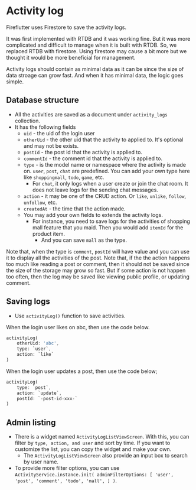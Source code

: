 # Activity log

Fireflutter uses Firestore to save the activity logs.

It was first implemented with RTDB and it was working fine. But it was more complicated and difficult to manage when it is built with RTDB. So, we replaced RTDB with firestore. Using firestore may cause a bit more but we thought it would be more beneficial for management.

Activity logs should contain as minimal data as it can be since the size of data stroage can grow fast. And when it has minimal data, the logic goes simple.

## Database structure

- All the activities are saved as a document under `activity_logs` collection.
- It has the following fields
  - `uid` - the uid of the login user
  - `otherUid` - the other uid that the activity to applied to. It's optional and may not be exists.
  - `postId` - the post id that the activity is applied to.
  - `commentId` - the comment id that the activity is applied to.
  - `type` - is the model name or namespace where the activity is made on. `user`, `post`, `chat` are predefined. You can add your own type here like `shoppingmall`, `todo`, `game`, etc.
    - For `chat`, it only logs when a user create or join the chat room. It does not leave logs for the sending chat messages.
  - `action` - it may be one of the CRUD action. Or `like`, `unlike`, `follow`, `unfollow`, etc.
  - `createdAt` - the time that the action made.
  - You may add your own fields to extends the activity logs.
    - For instance, you need to save logs for the activities of shopping mall feature that you maid. Then you would add `itemId` for the product item.
      - And you can save `mall` as the type.

Note that, when the type is `comment`, `postId` will have value and you can use it to display all the activities of the post.
Note that, if the the action happens too much like reading a post or comment, then it should not be saved since the size of the storage may grow so fast. But if some action is not happen too often, then the log may be saved like viewing public profile, or updating comment.

## Saving logs

- Use `activityLog()` function to save activities.

When the login user likes on abc, then use the code below.

```dart
activityLog(
    otherUid: 'abc',
    type: `user`,
    action: `like`
)
```

When the login user updates a post, then use the code below;

```dart
activityLog(
    type: `post`,
    action: `update`,
    postId: `-post-id-xxx-`
)
```

## Admin listing

- There is a widget named `ActivityLogListViewScreen`. With this, you can filter by `type, action, and user` and sort by time. If you want to customize the list, you can copy the widget and make your own.
  - The `ActivityLogListViewScreen` also provide an input box to search by user name.
- To provide more filter options, you can use `ActivityService.instance.init( adminFilterOptions: [ 'user', 'post', 'comment', 'todo', 'mall', ] )`.
